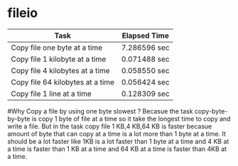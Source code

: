 # fileio

|Task|Elapsed Time|
-----|-----------|
Copy file one byte at a time|7.286596 sec
Copy file 1 kilobyte at a time|0.071488 sec
Copy file 4 kilobytes at a time|0.058550 sec
Copy file 64 kilobytes at a time|0.056424 sec
Copy file 1 line at a time|0.128309 sec

#Why Copy a file by using one byte slowest ?
Becasue the task copy-byte-by-byte is copy 1 byte of file at a time so it take the longest time to copy and write a file. But in the task
copy file 1 KB,4 KB,64 KB is faster becasue amount of byte that can copy at a time is a lot more than 1 byte at a time. It should be a lot faster like 1KB is a lot faster than 1 byte at a time and 4 KB at a time is faster than 1 KB at a time and 64 KB at a time is faster than 4KB at a time.

